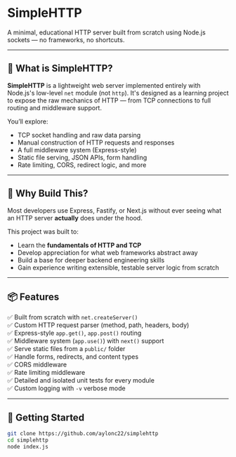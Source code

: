 # SimpleHTTP

A minimal, educational HTTP server built from scratch using Node.js sockets — no frameworks, no shortcuts.

---

## 🚀 What is SimpleHTTP?

**SimpleHTTP** is a lightweight web server implemented entirely with Node.js's low-level `net` module (not `http`). It's designed as a learning project to expose the raw mechanics of HTTP — from TCP connections to full routing and middleware support.

You’ll explore:
- TCP socket handling and raw data parsing
- Manual construction of HTTP requests and responses
- A full middleware system (Express-style)
- Static file serving, JSON APIs, form handling
- Rate limiting, CORS, redirect logic, and more

---

## 🧠 Why Build This?

Most developers use Express, Fastify, or Next.js without ever seeing what an HTTP server **actually** does under the hood.

This project was built to:
- Learn the **fundamentals of HTTP and TCP**
- Develop appreciation for what web frameworks abstract away
- Build a base for deeper backend engineering skills
- Gain experience writing extensible, testable server logic from scratch

---

## 📦 Features

✅ Built from scratch with `net.createServer()`  
✅ Custom HTTP request parser (method, path, headers, body)  
✅ Express-style `app.get()`, `app.post()` routing  
✅ Middleware system (`app.use()`) with `next()` support  
✅ Serve static files from a `public/` folder  
✅ Handle forms, redirects, and content types  
✅ CORS middleware  
✅ Rate limiting middleware  
✅ Detailed and isolated unit tests for every module  
✅ Custom logging with `-v` verbose mode

---

## 🔧 Getting Started

```bash
git clone https://github.com/aylonc22/simplehttp
cd simplehttp
node index.js
